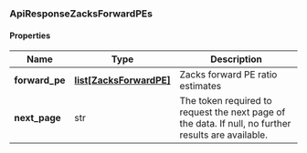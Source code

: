 

[//]: # (CLASS:ApiResponseZacksForwardPEs)

[//]: # (KIND:object)

### ApiResponseZacksForwardPEs

#### Properties

[//]: # (START_DEFINITION)

Name | Type | Description
------------ | ------------- | -------------
**forward_pe** | [**list[ZacksForwardPE]**](ZacksForwardPE.md) | Zacks forward PE ratio estimates &nbsp;
**next_page** | str | The token required to request the next page of the data. If null, no further results are available. &nbsp;

[//]: # (END_DEFINITION)


[//]: # (CONTAINED_CLASS:ZacksForwardPE)



